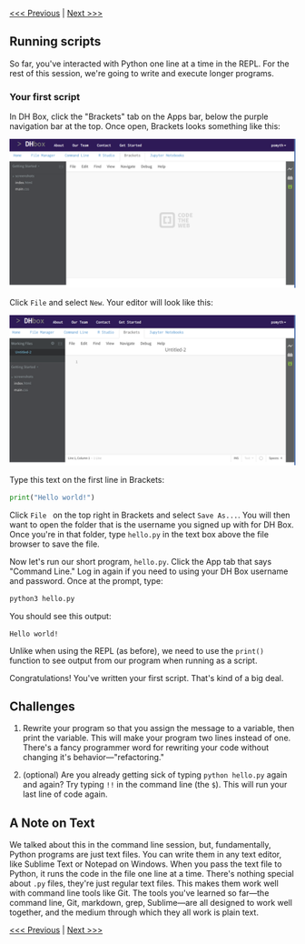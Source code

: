 [<<< Previous](variables.md) | [Next >>>](loops.md)

## Running scripts

So far, you've interacted with Python one line at a time in the REPL. For the rest of this session, we're going to write and execute longer programs.

### Your first script

In DH Box, click the "Brackets" tab on the Apps bar, below the purple navigation bar at the top. Once open, Brackets looks something like this:

![What brackets looks like when it's opened and has no files](brackets_no_files.png)

Click `File` and select `New`. Your editor will look like this:

![What Brackets looks like when you open a new file](brackets_new_file.png)

Type this text on the first line in Brackets:

```python
print("Hello world!")
```
	
Click `File ` on the top right in Brackets and select `Save As...`. You will then want to open the folder that is the username you signed up with for DH Box. Once you're in that folder, type `hello.py` in the text box above the file browser to save the file.

Now let's run our short program, `hello.py`. Click the App tab that says "Command Line." Log in again if you need to using your DH Box username and password. Once at the prompt, type:

```bash
python3 hello.py
```

You should see this output:

	Hello world!
	
Unlike when using the REPL (as before), we need to use the `print()` function to see output from our program when running as a script.

Congratulations! You've written your first script. That's kind of a big deal.

## Challenges

1. Rewrite your program so that you assign the message to a variable, then print the variable. This will make your program two lines instead of one. There's a fancy programmer word for rewriting your code without changing it's behavior—"refactoring."

2. (optional) Are you already getting sick of typing `python hello.py` again and again? Try typing `!!` in the command line (the `$`). This will run your last line of code again.

## A Note on Text

We talked about this in the command line session, but, fundamentally, Python programs are just text files. You can write them in any text editor, like Sublime Text or Notepad on Windows. When you pass the text file to Python, it runs the code in the file one line at a time. There's nothing special about `.py` files, they're just regular text files. This makes them work well with command line tools like Git. The tools you've learned so far—the command line, Git, markdown, grep, Sublime—are all designed to work well together, and the medium through which they all work is plain text.

[<<< Previous](variables.md) | [Next >>>](loops.md)
